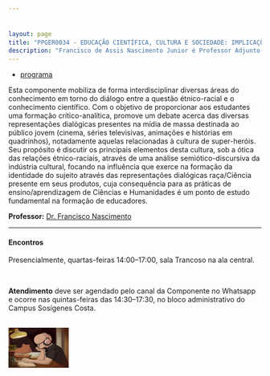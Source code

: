 ```yaml
---


layout: page
title: "PPGER0034 - EDUCAÇÃO CIENTÍFICA, CULTURA E SOCIEDADE: IMPLICAÇÕES PARA O ENSINO DE CIÊNCIAS E HUMANIDADES"
description: "Francisco de Assis Nascimento Junior é Professor Adjunto no Campus Sosígenes Costa da Universidade Federal do Sul da Bahia, em Porto Seguro (BA); onde atua na formação de professores e pesquisa as relações entre identidade de gênero/relações étnico-raciais no Ensino de Ciências através das Histórias em Quadrinhos de Super-Heróis"
---
```

- [programa](https://itxesco.github.io/aulas/ppger0034_cronograma.html)

Esta componente mobiliza de forma interdisciplinar diversas áreas do conhecimento em torno do diálogo entre a questão étnico-racial e o conhecimento científico. Com o objetivo de proporcionar aos estudantes uma formação crítico-analítica, promove um debate acerca das diversas representações dialógicas presentes na mídia de massa destinada ao público jovem (cinema, séries televisivas, animações e histórias em quadrinhos), notadamente aquelas relacionadas à cultura de super-heróis. Seu propósito é discutir os principais elementos desta cultura, sob a ótica das relações étnico-raciais, através de uma análise semiótico-discursiva da indústria cultural, focando na influência que exerce na formação da identidade do sujeito através das representações dialógicas raça/Ciência presente em seus produtos, cuja consequência para as práticas de ensino/aprendizagem de Ciências e Humanidades é um ponto de estudo fundamental na formação de educadores.

**Professor:** [Dr. Francisco Nascimento](https://itxesco.github.io/pages/about.html)

---

<div class="container">
<h4><a name="contact"></a>Encontros</h4>

<div class="row-fluid">
    <div class="span5">
        <p>Presencialmente, quartas-feiras 14:00–17:00, sala Trancoso na ala central.</p>
        <br>
        <p><b>Atendimento</b> deve ser agendado pelo canal da Componente no Whatsapp e ocorre nas quintas-feiras das 14:30–17:30, no bloco administrativo do Campus Sosígenes Costa.</p>
        <br/>
    </div>
    <div class="span2">
        <a href="https://youtu.be/5qap5aO4i9A" target="_blank">
            <img src="/assets/figuras/perfil_lo_fi.jpeg" alt="Estudar ouvindo lofi hip hop é relaxante e auxilia sua concentração." width="120" height="80" title="Prof. Dr. Francisco Nascimento">
        </a>
    </div>
</div>
</div>
